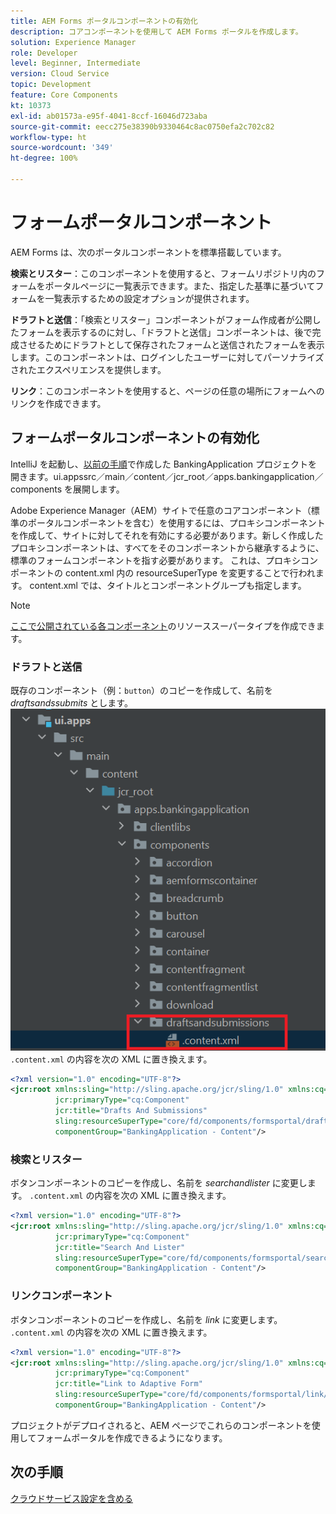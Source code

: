 ```yaml
---
title: AEM Forms ポータルコンポーネントの有効化
description: コアコンポーネントを使用して AEM Forms ポータルを作成します。
solution: Experience Manager
role: Developer
level: Beginner, Intermediate
version: Cloud Service
topic: Development
feature: Core Components
kt: 10373
exl-id: ab01573a-e95f-4041-8ccf-16046d723aba
source-git-commit: eecc275e38390b9330464c8ac0750efa2c702c82
workflow-type: ht
source-wordcount: '349'
ht-degree: 100%

---
```


# フォームポータルコンポーネント

AEM Forms は、次のポータルコンポーネントを標準搭載しています。

**検索とリスター**：このコンポーネントを使用すると、フォームリポジトリ内のフォームをポータルページに一覧表示できます。また、指定した基準に基づいてフォームを一覧表示するための設定オプションが提供されます。

**ドラフトと送信**：「検索とリスター」コンポーネントがフォーム作成者が公開したフォームを表示するのに対し、「ドラフトと送信」コンポーネントは、後で完成させるためにドラフトとして保存されたフォームと送信されたフォームを表示します。このコンポーネントは、ログインしたユーザーに対してパーソナライズされたエクスペリエンスを提供します。

**リンク**：このコンポーネントを使用すると、ページの任意の場所にフォームへのリンクを作成できます。

## フォームポータルコンポーネントの有効化

IntelliJ を起動し、[以前の手順](./getting-started.md)で作成した BankingApplication プロジェクトを開きます。ui.appssrc／main／content／jcr_root／apps.bankingapplication／components を展開します。

Adobe Experience Manager（AEM）サイトで任意のコアコンポーネント（標準のポータルコンポーネントを含む）を使用するには、プロキシコンポーネントを作成して、サイトに対してそれを有効にする必要があります。新しく作成したプロキシコンポーネントは、すべてをそのコンポーネントから継承するように、標準のフォームコンポーネントを指す必要があります。 これは、プロキシコンポーネントの content.xml 内の resourceSuperType を変更することで行われます。 content.xml では、タイトルとコンポーネントグループも指定します。
>[!NOTE]
>
> [ここで公開されている各コンポーネント](https://github.com/adobe/aem-core-forms-components/tree/master/ui.apps/src/main/content/jcr_root/apps/core/fd/components/formsportal)のリソーススーパータイプを作成できます。


### ドラフトと送信

既存のコンポーネント（例：`button`）のコピーを作成して、名前を _draftsandssubmits_ とします。
![draftsandssubmits](assets/forms-portal-components2.png)
`.content.xml` の内容を次の XML に置き換えます。

```xml
<?xml version="1.0" encoding="UTF-8"?>
<jcr:root xmlns:sling="http://sling.apache.org/jcr/sling/1.0" xmlns:cq="http://www.day.com/jcr/cq/1.0" xmlns:jcr="http://www.jcp.org/jcr/1.0"
          jcr:primaryType="cq:Component"
          jcr:title="Drafts And Submissions"
          sling:resourceSuperType="core/fd/components/formsportal/draftsandsubmissions/v1/draftsandsubmissions"
          componentGroup="BankingApplication - Content"/>
```

### 検索とリスター

ボタンコンポーネントのコピーを作成し、名前を _searchandlister_ に変更します。
`.content.xml` の内容を次の XML に置き換えます。


```xml
<?xml version="1.0" encoding="UTF-8"?>
<jcr:root xmlns:sling="http://sling.apache.org/jcr/sling/1.0" xmlns:cq="http://www.day.com/jcr/cq/1.0" xmlns:jcr="http://www.jcp.org/jcr/1.0"
          jcr:primaryType="cq:Component"
          jcr:title="Search And Lister"
          sling:resourceSuperType="core/fd/components/formsportal/searchlister/v1/searchlister"
          componentGroup="BankingApplication - Content"/>
```

### リンクコンポーネント

ボタンコンポーネントのコピーを作成し、名前を _link_ に変更します。 
`.content.xml` の内容を次の XML に置き換えます。


```xml
<?xml version="1.0" encoding="UTF-8"?>
<jcr:root xmlns:sling="http://sling.apache.org/jcr/sling/1.0" xmlns:cq="http://www.day.com/jcr/cq/1.0" xmlns:jcr="http://www.jcp.org/jcr/1.0"
          jcr:primaryType="cq:Component"
          jcr:title="Link to Adaptive Form"
          sling:resourceSuperType="core/fd/components/formsportal/link/v2/link"
          componentGroup="BankingApplication - Content"/>
```

プロジェクトがデプロイされると、AEM ページでこれらのコンポーネントを使用してフォームポータルを作成できるようになります。

## 次の手順

[クラウドサービス設定を含める](./azure-storage-fdm.md)
